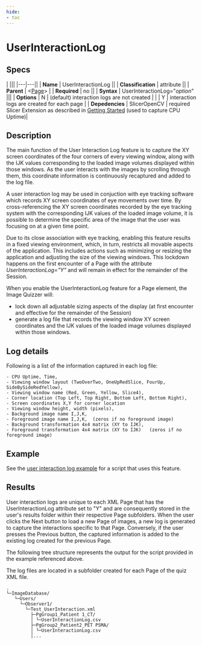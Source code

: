 ```yaml
---
hide:
- toc
---
```

# UserInteractionLog

## Specs

| |||
|---|---||
| **Name** | UserInteractionLog ||
| **Classification** | attribute ||
| **Parent** | <[Page](index.md)\> |
| **Required** | no ||
| **Syntax** | UserInteractionLog="*option*" |||
| **Options** | N | (default) interaction logs are not created |
|             | Y | interaction logs are created for each page |
| **Depedencies** | SlicerOpenCV | required Slicer Extension as described in [Getting Started](../../../getting_started/index.md#extensions) (used to capture CPU Uptime)|


## Description

The main function of the User Interaction Log feature is to capture the XY screen coordinates
 of the four corners of every viewing window,
along with the IJK values corresponding to the loaded image volumes displayed within those windows.
As the user interacts with the images by scrolling through them, this coordinate information
is continuously recaptured and added to the log file. 

A user interaction log may be used in conjuction with eye tracking software
which records XY screen coordinates of eye movements over time.
By cross-referencing the XY screen coordinates recorded by the eye tracking system
with the corresponding IJK values of the loaded image volume, it is possible
to determine the specific area of the image that the user was focusing on at a given time point.

Due to its close association with eye tracking, enabling this feature
results in a fixed viewing environment, which, in turn, restricts all movable
aspects of the application. This includes actions such as minimizing or resizing the
application and adjusting the size of the viewing windows. This lockdown happens on the first 
encounter of a Page with the attribute *UserInteractionLog="Y"* and will remain in effect for the remainder of the Session.

When you enable the UserInteractionLog feature for a Page element, the Image Quizzer will:

- lock down all adjustable sizing aspects of the display (at first encounter and effective for the remainder of the Session)
- generate a log file that records the viewing window XY screen coordinates
and the IJK values of the loaded image volumes displayed within those windows.

## Log details

Following is a list of the information captured in each log file:

	- CPU Uptime, Time,
	- Viewing window layout (TwoOverTwo, OneUpRedSlice, FourUp, SideBySideRedYellow),
	- Viewing window name (Red, Green, Yellow, Slice4),
	- Corner location (Top Left, Top Right, Bottom Left, Bottom Right),
    - Screen coordinates X,Y for corner location
	- Viewing window height, width (pixels),
	- Background image name I,J,K,
	- Foreground image name I,J,K,  (zeros if no foreground image)
	- Background transformation 4x4 matrix (XY to IJK),
	- Foreground transformation 4x4 matrix (XY to IJK)   (zeros if no foreground image)



## Example


See the [user interaction log example](../../examples/example_user_interaction_log.md)
for a script that uses this feature.

## Results

User interaction logs are unique to each XML Page that has
the UserInteractionLog attribute set to "Y" and are consequently
stored in the user's results folder within their respective Page subfolders.
When the user clicks the Next button to load a new Page of images, a new log
is generated to capture the interactions specific to that Page. Conversely, 
if the user presses the Previous button, the captured information is added 
to the existing log created for the previous Page.


The following tree structure represents the output for the script provided
in the example referenced above.

The log files are located in a subfolder created for each Page of the quiz XML file.


```
.
└─ImageDatabase/
   └─Users/
     └─Observer1/
       └─Test_UserInteraction.xml
	     ├─PgGroup1_Patient 1_CT/
         │ └─UserInteractionLog.csv
	     ├─PgGroup2_Patient2_PET PSMA/
         │ └─UserInteractionLog.csv
	     │...
```


